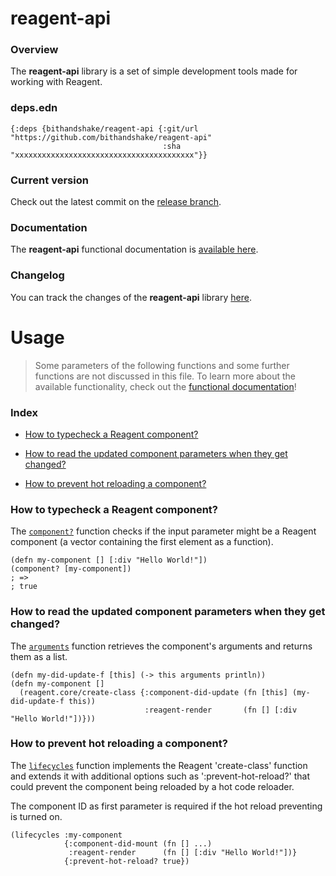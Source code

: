 
# reagent-api

### Overview

The <strong>reagent-api</strong> library is a set of simple development tools made
for working with Reagent.

### deps.edn

```
{:deps {bithandshake/reagent-api {:git/url "https://github.com/bithandshake/reagent-api"
                                  :sha     "xxxxxxxxxxxxxxxxxxxxxxxxxxxxxxxxxxxxxxxx"}}
```

### Current version

Check out the latest commit on the [release branch](https://github.com/bithandshake/reagent-api/tree/release).

### Documentation

The <strong>reagent-api</strong> functional documentation is [available here](documentation/COVER.md).

### Changelog

You can track the changes of the <strong>reagent-api</strong> library [here](CHANGES.md).

# Usage

> Some parameters of the following functions and some further functions are not discussed in this file.
  To learn more about the available functionality, check out the [functional documentation](documentation/COVER.md)!

### Index

- [How to typecheck a Reagent component?](#how-to-typecheck-a-reagent-component)

- [How to read the updated component parameters when they get changed?](#how-to-read-the-updated-component-parameters-when-they-get-changed)

- [How to prevent hot reloading a component?](#how-to-prevent-hot-reloading-a-component)

### How to typecheck a Reagent component?

The [`component?`](documentation/cljs/reagent/API.md/#component) function
checks if the input parameter might be a Reagent component (a vector containing
the first element as a function).

```
(defn my-component [] [:div "Hello World!"])
(component? [my-component])
; =>
; true
```

### How to read the updated component parameters when they get changed?

The [`arguments`](documentation/cljs/reagent/API.md/#arguments) function
retrieves the component's arguments and returns them as a list.

```
(defn my-did-update-f [this] (-> this arguments println))
(defn my-component []
  (reagent.core/create-class {:component-did-update (fn [this] (my-did-update-f this))
                              :reagent-render       (fn [] [:div "Hello World!"])}))
```

### How to prevent hot reloading a component?

The [`lifecycles`](documentation/cljs/reagent/API.md/#lifecycles) function
implements the Reagent 'create-class' function and extends it with additional
options such as ':prevent-hot-reload?' that could prevent the component being
reloaded by a hot code reloader.

The component ID as first parameter is required if the hot reload preventing is turned on.

```
(lifecycles :my-component
            {:component-did-mount (fn [] ...)
             :reagent-render      (fn [] [:div "Hello World!"])}
            {:prevent-hot-reload? true})
```
